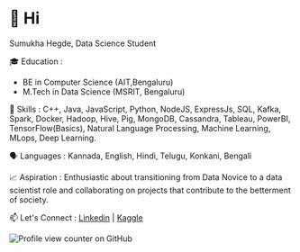 # 👋 Hi 

Sumukha Hegde, Data Science Student

🎓 Education :

* BE in Computer Science (AIT,Bengaluru)
* M.Tech in Data Science (MSRIT, Bengaluru)


🔧 Skills : C++, Java, JavaScript, Python, NodeJS, ExpressJs, SQL, Kafka, Spark, Docker, Hadoop, Hive, Pig, MongoDB, Cassandra, Tableau, PowerBI, TensorFlow(Basics), Natural Language Processing, Machine Learning, MLops, Deep Learning.

🗣️ Languages : Kannada, English, Hindi, Telugu, Konkani, Bengali

📈 Aspiration : Enthusiastic about transitioning from Data Novice to a data scientist role and collaborating on projects that contribute to the betterment of society.

📫 Let's Connect : [Linkedin](https://www.linkedin.com/in/sumukha-hegde-b82613201/) | [Kaggle](https://www.kaggle.com/sumukhhegde)

![Profile view counter on GitHub](https://komarev.com/ghpvc/?username=sumukhahe)
